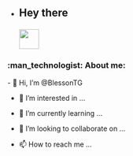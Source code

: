 - <h2>

  Hey there

  <img src="https://media.giphy.com/media/hvRJCLFzcasrR4ia7z/giphy.gif" width="40"/>

</h2>

<h3>:man_technologist: About me:</h3>
- 👋 Hi, I’m @BlessonTG

- 👀 I’m interested in ...

- 🌱 I’m currently learning ...

- 💞️ I’m looking to collaborate on ...

- 📫 How to reach me ...





